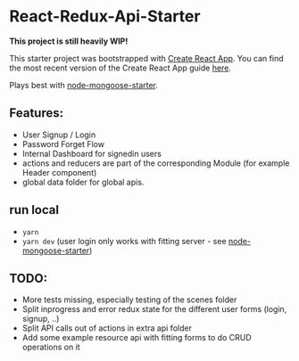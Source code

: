 # React-Redux-Api-Starter

**This project is still heavily WIP!**

This starter project was bootstrapped with [Create React App](https://github.com/facebookincubator/create-react-app).
You can find the most recent version of the Create React App guide [here](https://github.com/facebookincubator/create-react-app/blob/master/packages/react-scripts/template/README.md).

Plays best with [node-mongoose-starter](https://github.com/florianwittmann/node-mongoose-starter).

## Features:
- User Signup / Login
- Password Forget Flow
- Internal Dashboard for signedin users
- actions and reducers are part of the corresponding Module (for example Header component)
- global data folder for global apis.

##  run local
- `yarn`
- `yarn dev`
(user login only works with fitting server - see [node-mongoose-starter](https://github.com/florianwittmann/node-mongoose-starter))

## TODO:
- More tests missing, especially testing of the scenes folder
- Split inprogress and error redux state for the different user forms (login, signup, ..)
- Split API calls out of actions in extra api folder
- Add some example resource api with fitting forms to do CRUD operations on it